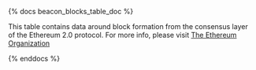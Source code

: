 {% docs beacon_blocks_table_doc %}

This table contains data around block formation from the consensus layer of the Ethereum 2.0 protocol. For more info, please visit [The Ethereum Organization](https://ethereum.org/en/developers/docs/consensus-mechanisms/pos/)

{% enddocs %}
